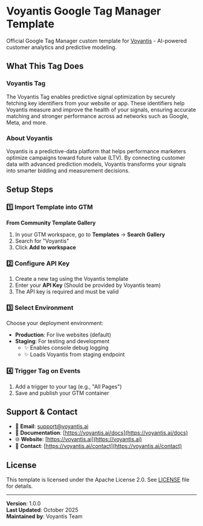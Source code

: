 # Voyantis Google Tag Manager Template

Official Google Tag Manager custom template for [Voyantis](https://voyantis.ai) - AI-powered customer analytics and predictive modeling.

## What This Tag Does

### Voyantis Tag
The Voyantis Tag enables predictive signal optimization by securely fetching key identifiers from your website or app. These identifiers help Voyantis measure and improve the health of your signals, ensuring accurate matching and stronger performance across ad networks such as Google, Meta, and more.

### About Voyantis
Voyantis is a predictive-data platform that helps performance marketers optimize campaigns toward future value (LTV). By connecting customer data with advanced prediction models, Voyantis transforms your signals into smarter bidding and measurement decisions.

## Setup Steps

### 1️⃣ Import Template into GTM

**From Community Template Gallery**
1. In your GTM workspace, go to **Templates** → **Search Gallery**
2. Search for "Voyantis"
3. Click **Add to workspace**

### 2️⃣ Configure API Key

1. Create a new tag using the Voyantis template
2. Enter your **API Key** (Should be provided by Voyantis team)
3. The API key is required and must be valid

### 3️⃣ Select Environment

Choose your deployment environment:

- **Production**: For live websites (default)
- **Staging**: For testing and development
  - ✨ Enables console debug logging
  - ✨ Loads Voyantis from staging endpoint

### 4️⃣ Trigger Tag on Events

1. Add a trigger to your tag (e.g., "All Pages")
3. Save and publish your GTM container


## Support & Contact

- 📧 **Email**: support@voyantis.ai
- 📖 **Documentation**: [https://voyantis.ai/docs](https://voyantis.ai/docs)
- 🌐 **Website**: [https://voyantis.ai](https://voyantis.ai)
- 💬 **Contact**: [https://voyantis.ai/contact](https://voyantis.ai/contact)

## License

This template is licensed under the Apache License 2.0. See [LICENSE](LICENSE) file for details.


---

**Version**: 1.0.0  
**Last Updated**: October 2025  
**Maintained by**: Voyantis Team

